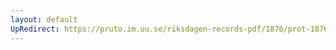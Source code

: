 ```yaml
---
layout: default
UpRedirect: https://pruto.im.uu.se/riksdagen-records-pdf/1876/prot-1876--ak--050/prot-1876--ak--050_013.pdf
---
```

